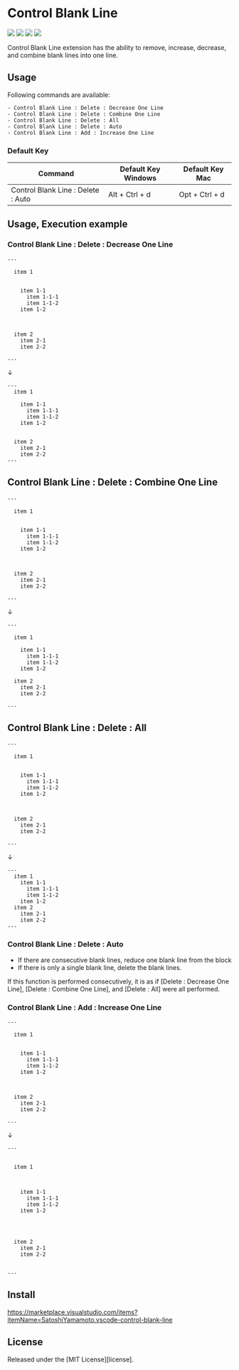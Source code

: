 # Control Blank Line

[![](https://vsmarketplacebadges.dev/version-short/SatoshiYamamoto.vscode-control-blank-line.png)](https://marketplace.visualstudio.com/items?itemName=SatoshiYamamoto.vscode-control-blank-line)
[![](https://vsmarketplacebadges.dev/installs-short/SatoshiYamamoto.vscode-control-blank-line.png)](https://marketplace.visualstudio.com/items?itemName=SatoshiYamamoto.vscode-control-blank-line)
[![](https://vsmarketplacebadges.dev/rating-short/SatoshiYamamoto.vscode-control-blank-line.png)](https://marketplace.visualstudio.com/items?itemName=SatoshiYamamoto.vscode-control-blank-line)
[![](https://img.shields.io/github/license/standard-software/vscode-date-time-calendar.png)](https://github.com/standard-software/vscode-date-time-calendar/blob/main/LICENSE)

Control Blank Line extension has the ability to remove, increase, decrease, and combine blank lines into one line.

## Usage

Following commands are available:

```
- Control Blank Line : Delete : Decrease One Line
- Control Blank Line : Delete : Combine One Line
- Control Blank Line : Delete : All
- Control Blank Line : Delete : Auto
- Control Blank Line : Add : Increase One Line
```

### Default Key

| Command                             | Default Key Windows     | Default Key Mac         |
|-                                    |-                        | -                       |
| Control Blank Line : Delete : Auto  | Alt + Ctrl + d          | Opt + Ctrl +  d         |

## Usage, Execution example

### Control Blank Line : Delete : Decrease One Line

```
---

  item 1
  

    item 1-1
      item 1-1-1
      item 1-1-2
    item 1-2

  
    
  item 2
    item 2-1
    item 2-2

---
```
↓
```
---
  item 1
  
    item 1-1
      item 1-1-1
      item 1-1-2
    item 1-2

  
  item 2
    item 2-1
    item 2-2
---
```

## Control Blank Line : Delete : Combine One Line

```
---

  item 1
  

    item 1-1
      item 1-1-1
      item 1-1-2
    item 1-2

  
    
  item 2
    item 2-1
    item 2-2

---
```
↓
```
---

  item 1
  
    item 1-1
      item 1-1-1
      item 1-1-2
    item 1-2

  item 2
    item 2-1
    item 2-2

---
```

## Control Blank Line : Delete : All

```
---

  item 1
  

    item 1-1
      item 1-1-1
      item 1-1-2
    item 1-2

  
    
  item 2
    item 2-1
    item 2-2

---
```
↓
```
---
  item 1
    item 1-1
      item 1-1-1
      item 1-1-2
    item 1-2
  item 2
    item 2-1
    item 2-2
---
```

### Control Blank Line : Delete : Auto

- If there are consecutive blank lines, reduce one blank line from the block
- If there is only a single blank line, delete the blank lines.

If this function is performed consecutively, it is as if [Delete : Decrease One Line], [Delete : Combine One Line], and [Delete : All] were all performed.


### Control Blank Line : Add : Increase One Line

```
---

  item 1
  

    item 1-1
      item 1-1-1
      item 1-1-2
    item 1-2

  
    
  item 2
    item 2-1
    item 2-2

---
```
↓
```
---


  item 1
  


    item 1-1
      item 1-1-1
      item 1-1-2
    item 1-2

  
    
    
  item 2
    item 2-1
    item 2-2


---
```

## Install

https://marketplace.visualstudio.com/items?itemName=SatoshiYamamoto.vscode-control-blank-line

## License

Released under the [MIT License][license].

